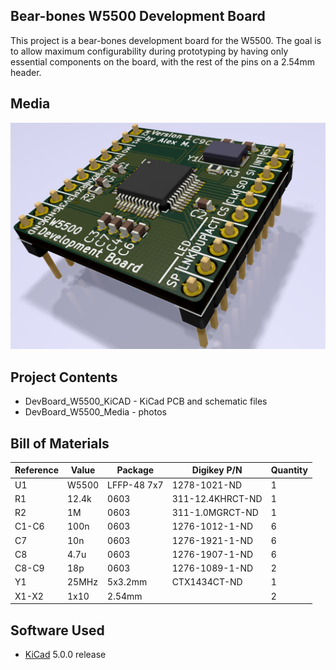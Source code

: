 ## Bear-bones W5500 Development Board

This project is a bear-bones development board for the W5500.  The goal is to allow maximum configurability during prototyping by having only essential components on the board, with the rest of the pins on a 2.54mm header.

## Media
![3D Rendering](DevBoard_W5500_Media/DevBoard_W5500_Render.png?raw=true)

## Project Contents
-  DevBoard_W5500_KiCAD - KiCad PCB and schematic files
-  DevBoard_W5500_Media - photos

## Bill of Materials

| Reference | Value | Package     | Digikey P/N      | Quantity |
| --------- |------ |-------------|------------------|----------|
| U1        | W5500 | LFFP-48 7x7 | 1278-1021-ND     | 1        |
| R1        | 12.4k | 0603        | 311-12.4KHRCT-ND | 1        |
| R2        | 1M    | 0603        | 311-1.0MGRCT-ND  | 1        |
| C1-C6     | 100n  | 0603        | 1276-1012-1-ND   | 6        |
| C7        | 10n   | 0603        | 1276-1921-1-ND   | 6        |
| C8        | 4.7u  | 0603        | 1276-1907-1-ND   | 6        |
| C8-C9     | 18p   | 0603        | 1276-1089-1-ND   | 2        |
| Y1        | 25MHz | 5x3.2mm     | CTX1434CT-ND     | 1        |
| X1-X2     | 1x10  | 2.54mm      |                  | 2        |

## Software Used
- [KiCad](http://kicad-pcb.org/) 5.0.0 release
